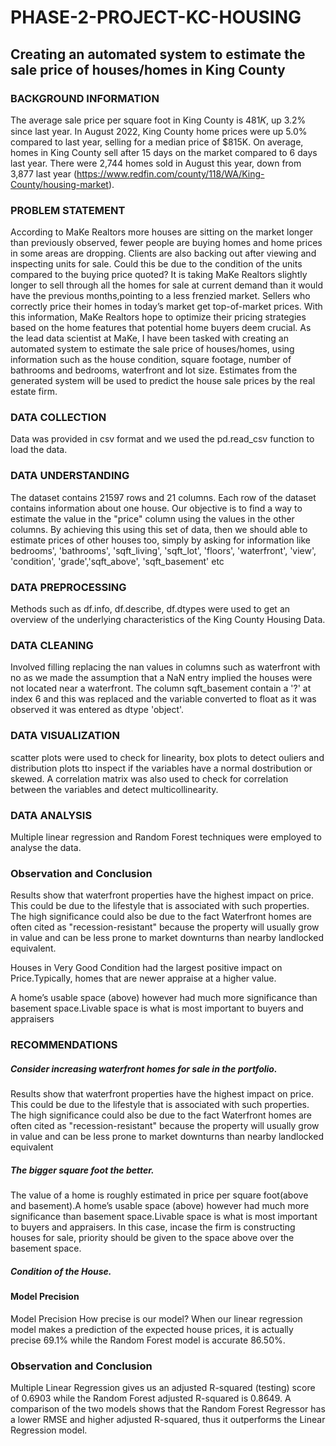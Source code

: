 # PHASE-2-PROJECT-KC-HOUSING
## Creating an automated system to estimate the sale price of houses/homes in King County

### BACKGROUND INFORMATION
The average sale price per square foot in King County is  481𝐾, up 3.2% since last year.
In August 2022, King County home prices were up 5.0% compared to last year, selling for a median price of $815K. On average, homes in King County sell after 15 days on the market compared to 6 days last year. There were 2,744 homes sold in August this year, down from 3,877 last year (https://www.redfin.com/county/118/WA/King-County/housing-market).

### PROBLEM STATEMENT
According to MaKe Realtors more houses are sitting on the market longer than previously observed, fewer people are buying homes and home prices in some areas are dropping. Clients are also backing out after viewing and inspecting units for sale. Could this be due to the condition of the units compared to the buying price quoted?
It is taking MaKe Realtors slightly longer to sell through all the homes for sale at current demand than it would have the previous months,pointing to a less frenzied market.
Sellers who correctly price their homes in today’s market get top-of-market prices. With this information, MaKe Realtors hope to optimize their pricing strategies based on the home features that potential home buyers deem crucial.
As the lead data scientist at MaKe, I have been tasked with creating an automated system to estimate the sale price of houses/homes, using information such as the house condition, square footage, number of bathrooms and bedrooms, waterfront and lot size. Estimates from the generated system will be used to predict the house sale prices by the real estate firm.

### DATA COLLECTION
Data was provided in csv format and we used the pd.read_csv function to load the data.


### DATA UNDERSTANDING
The dataset contains 21597 rows and 21 columns. Each row of the dataset contains information about one house.
Our objective is to find a way to estimate the value in the "price" column using the values in the other columns. By achieving this using this set of data, then we should able to estimate prices of other houses too, simply by asking for information like bedrooms', 'bathrooms', 'sqft_living', 'sqft_lot', 'floors', 'waterfront', 'view', 'condition', 'grade','sqft_above', 'sqft_basement' etc

### DATA PREPROCESSING
Methods such as df.info, df.describe, df.dtypes were used to get an overview of the underlying characteristics of the King County Housing Data.

### DATA CLEANING
Involved filling replacing the nan values in columns such as waterfront with no as we made the assumption that a NaN entry implied the houses were not located near a waterfront. The column sqft_basement contain a '?' at index 6 and this was replaced and the variable converted to float as it was observed it was entered as dtype 'object'.

### DATA VISUALIZATION
scatter plots were used to check for linearity, box plots to detect ouliers and distribution plots tto inspect if the variables have a normal dostribution or skewed.
A correlation matrix was also used to check for correlation between the variables and detect multicollinearity.

### DATA ANALYSIS
Multiple linear regression  and Random Forest techniques were employed to analyse the data.

### Observation and Conclusion
Results show that waterfront properties have the highest impact on price. This could be due to the lifestyle that is associated with such properties. The high significance could also be due to the fact Waterfront homes are often cited as "recession-resistant" because the property will usually grow in value and can be less prone to market downturns than nearby landlocked equivalent.

Houses in Very Good Condition had the largest positive impact on Price.Typically, homes that are newer appraise at a higher value.

A home’s usable space (above) however had much more significance than basement space.Livable space is what is most important to buyers and appraisers

### RECOMMENDATIONS
##### Consider increasing waterfront homes for sale in the portfolio.
Results show that waterfront properties have the highest impact on price. This could be due to the lifestyle that is associated with such properties. The high significance could also be due to the fact Waterfront homes are often cited as "recession-resistant" because the property will usually grow in value and can be less prone to market downturns than nearby landlocked equivalent

##### The bigger square foot the better.
The value of a home is roughly estimated in price per square foot(above and basement).A home’s usable space (above) however had much more significance than basement space.Livable space is what is most important to buyers and appraisers. In this case, incase the firm is constructing houses for sale, priority should be given to the space above over the basement space.

##### Condition of the House.
#### Model Precision
Model Precision
How precise is our model? When our linear regression model makes a prediction of the expected house prices, it is actually precise 69.1% while the Random Forest model is accurate 86.50%.


### Observation and Conclusion
Multiple Linear Regression gives us an adjusted R-squared (testing) score of 0.6903 while the Random Forest adjusted R-squared is 0.8649. A comparison of the two models shows that the Random Forest Regressor has a lower RMSE and higher adjusted R-squared, thus it outperforms the Linear Regression model.


